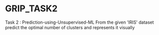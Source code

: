 # GRIP_TASK2
Task 2 : Prediction-using-Unsupervised-ML  From the given 'IRIS' dataset predict the optimal number of clusters and represents it visually  

